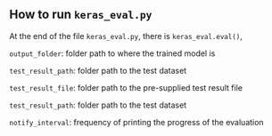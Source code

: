 ## How to run `keras_eval.py`

At the end of the file `keras_eval.py`, there is `keras_eval.eval()`, 

`output_folder`: folder path to where the trained model is
 
        
`test_result_path`: folder path to the test dataset

`test_result_file`: folder path to the pre-supplied test result file

`test_result_path`: folder path to the test dataset

`notify_interval`: frequency of printing the progress of the evaluation
